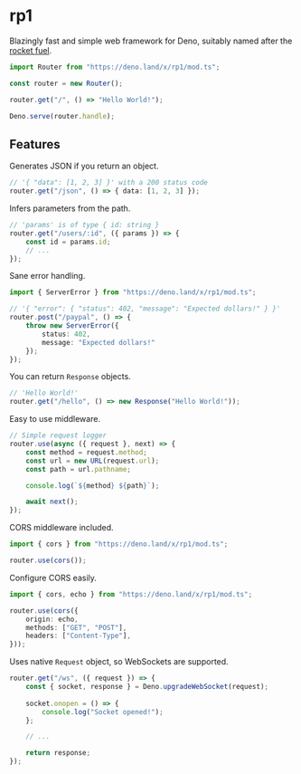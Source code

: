 # rp1
Blazingly fast and simple web framework for Deno, suitably named after the [rocket fuel](https://en.wikipedia.org/wiki/RP-1).

```ts
import Router from "https://deno.land/x/rp1/mod.ts";

const router = new Router();

router.get("/", () => "Hello World!");

Deno.serve(router.handle);
```

## Features

Generates JSON if you return an object.

```ts
// '{ "data": [1, 2, 3] }' with a 200 status code
router.get("/json", () => { data: [1, 2, 3] });
```

Infers parameters from the path.

```ts
// 'params' is of type { id: string }
router.get("/users/:id", ({ params }) => {
    const id = params.id;
    // ...
});
```

Sane error handling.

```ts
import { ServerError } from "https://deno.land/x/rp1/mod.ts";

// '{ "error": { "status": 402, "message": "Expected dollars!" } }'
router.post("/paypal", () => {
    throw new ServerError({
        status: 402,
        message: "Expected dollars!"
    });
});
```

You can return `Response` objects.

```ts
// 'Hello World!'
router.get("/hello", () => new Response("Hello World!"));
```

Easy to use middleware.

```ts
// Simple request logger
router.use(async ({ request }, next) => {
    const method = request.method;
    const url = new URL(request.url);
    const path = url.pathname;

    console.log(`${method} ${path}`);

    await next();
});
```

CORS middleware included.

```ts
import { cors } from "https://deno.land/x/rp1/mod.ts";

router.use(cors());
```

Configure CORS easily.

```ts
import { cors, echo } from "https://deno.land/x/rp1/mod.ts";

router.use(cors({
    origin: echo,
    methods: ["GET", "POST"],
    headers: ["Content-Type"],
}));
```

Uses native `Request` object, so WebSockets are supported.

```ts
router.get("/ws", ({ request }) => {
    const { socket, response } = Deno.upgradeWebSocket(request);
    
    socket.onopen = () => {
        console.log("Socket opened!");
    };

    // ...

    return response;
});
```
